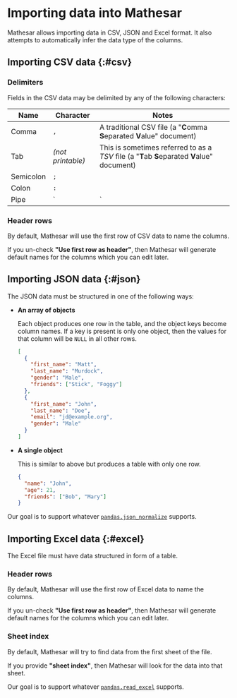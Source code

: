 # Importing data into Mathesar

Mathesar allows importing data in CSV, JSON and Excel format. It also attempts to automatically infer the data type of the columns.

## Importing CSV data {:#csv}

### Delimiters

Fields in the CSV data may be delimited by any of the following characters:

| Name | Character | Notes |
| -- | -- | -- |
| Comma | `,` | A traditional CSV file (a "**C**omma **S**eparated **V**alue" document) |
| Tab | _(not printable)_ | This is sometimes referred to as a _TSV_ file (a "**T**ab **S**eparated **V**alue" document) |
| Semicolon | `;` |  |
| Colon | `:` |  |
| Pipe | `|` |  |

### Header rows

By default, Mathesar will use the first row of CSV data to name the columns.

If you un-check **"Use first row as header"**, then Mathesar will generate default names for the columns which you can edit later.

## Importing JSON data {:#json}

The JSON data must be structured in one of the following ways:

- **An array of objects**

    Each object produces one row in the table, and the object keys become column names. If a key is present is only one object, then the values for that column will be `NULL` in all other rows.

    ```json
    [
      {
        "first_name": "Matt",
        "last_name": "Murdock",
        "gender": "Male",
        "friends": ["Stick", "Foggy"]
      },
      {
        "first_name": "John",
        "last_name": "Doe",
        "email": "jd@example.org",
        "gender": "Male"
      }
    ]
    ```

- **A single object**

    This is similar to above but produces a table with only one row.

    ```json
    {
      "name": "John",
      "age": 21,
      "friends": ["Bob", "Mary"]
    }
    ```

Our goal is to support whatever [`pandas.json_normalize`](https://pandas.pydata.org/docs/reference/api/pandas.json_normalize.html) supports.

## Importing Excel data {:#excel}

The Excel file must have data structured in form of a table.

### Header rows

By default, Mathesar will use the first row of Excel data to name the columns.

If you un-check **"Use first row as header"**, then Mathesar will generate default names for the columns which you can edit later.

### Sheet index

By default, Mathesar will try to find data from the first sheet of the file.

If you provide **"sheet index"**, then Mathesar will look for the data into that sheet.

Our goal is to support whatever [`pandas.read_excel`](https://pandas.pydata.org/docs/reference/api/pandas.read_excel.html) supports.